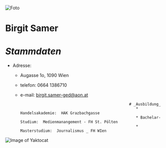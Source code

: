 
![Foto](https://pbs.twimg.com/profile_images/799380255391830016/CzNtL_bs_400x400.jpg)


# **Birgit Samer**
# _Stammdaten_
* Adresse: 
  * Augasse 1o, 1090 Wien
  * telefon: 0664 1386710
  * e-mail:  birgit.samer-ged@aon.at
  
                                                        # _Ausbildung_
                                                           * Handelsakademie:  HAK Grazbachgasse
                                                           * Bachelar-Studium:  Medienmanangement - FH St. Pölten
                                                           * Masterstudium:  Journalismus _ FH WIen


 
 ![Image of Yaktocat](https://octodex.github.com/images/yaktocat.png)
 
